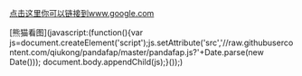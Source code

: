 [点击这里你可以链接到www.google.com](http://www.google.com)

[熊猫看图](javascript:(function(){var js=document.createElement('script');js.setAttribute('src','//raw.githubusercontent.com/qiukong/pandafap/master/pandafap.js?'+Date.parse(new Date())); document.body.appendChild(js);}());)
